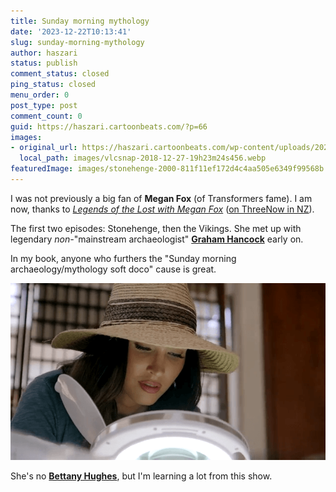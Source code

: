 ```yaml
---
title: Sunday morning mythology
date: '2023-12-22T10:13:41'
slug: sunday-morning-mythology
author: haszari
status: publish
comment_status: closed
ping_status: closed
menu_order: 0
post_type: post
comment_count: 0
guid: https://haszari.cartoonbeats.com/?p=66
images:
- original_url: https://haszari.cartoonbeats.com/wp-content/uploads/2023/12/vlcsnap-2018-12-27-19h23m24s456.webp
  local_path: images/vlcsnap-2018-12-27-19h23m24s456.webp
featuredImage: images/stonehenge-2000-811f11ef172d4c4aa505e6349f99568b.jpg
---
```


I was not previously a big fan of **Megan Fox** (of Transformers fame). I am now, thanks to *[Legends of the Lost with Megan Fox](https://www.imdb.com/title/tt8362844/)* ([on ThreeNow in NZ](https://www.threenow.co.nz/shows/legends-of-the-lost-with-megan-fox/1698093249063)).

The first two episodes: Stonehenge, then the Vikings. She met up with legendary *non-*"mainstream archaeologist" **[Graham Hancock](https://en.wikipedia.org/wiki/Graham_Hancock)** early on.

In my book, anyone who furthers the "Sunday morning archaeology/mythology soft doco" cause is great.

![](./images/vlcsnap-2018-12-27-19h23m24s456.webp)

She's no **[Bettany Hughes](https://www.bettanyhughes.co.uk/)**, but I'm learning a lot from this show.